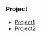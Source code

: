 ### Project

* [Project1](https://github.com/Kelv1nYu/ItDsProj1)
* [Project2](https://github.com/Kelv1nYu/ItDsProj2)